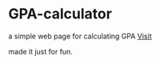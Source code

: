 # GPA-calculator

a simple web page for calculating GPA 
[Visit](https://witcherxz.github.io/GPA-calculator/)

made it just for fun.
